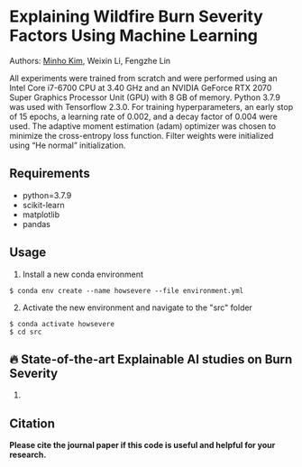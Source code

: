 # Explaining Wildfire Burn Severity Factors Using Machine Learning
Authors: [Minho Kim](https://minho.me), Weixin Li, Fengzhe Lin


All experiments were trained from scratch and were performed using an Intel Core i7-6700 CPU at 3.40 GHz and an NVIDIA GeForce RTX 2070 Super Graphics Processor Unit (GPU) with 8 GB of memory. Python 3.7.9 was used with Tensorflow 2.3.0. For training hyperparameters, an early stop of 15 epochs, a learning rate of 0.002, and a decay factor of 0.004 were used. The adaptive moment estimation (adam) optimizer was chosen to minimize the cross-entropy loss function. Filter weights were initialized using “He normal” initialization.

Requirements
---------------------
- python=3.7.9
- scikit-learn
- matplotlib
- pandas

Usage
---------------------
1. Install a new conda environment
```
$ conda env create --name howsevere --file environment.yml
```
2. Activate the new environment and navigate to the "src" folder
```
$ conda activate howsevere
$ cd src
```

**:fire: State-of-the-art Explainable AI studies on Burn Severity**
---------------------
1.


Citation
---------------------
**Please cite the journal paper if this code is useful and helpful for your research.**

